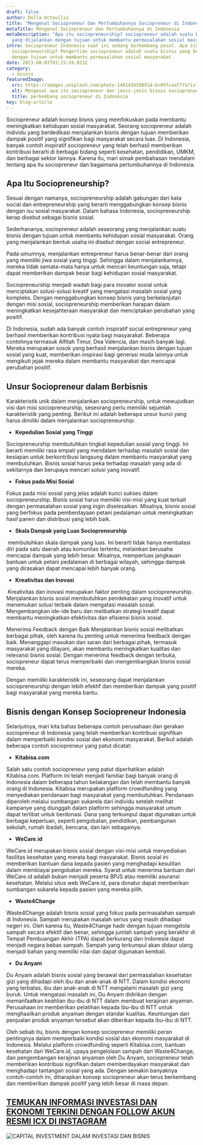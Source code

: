 ```yaml
---
draft: false
author: Della Octavilia
title: "Mengenal Sociopreneur dan Pertumbuhannya Sociopreneur di Indonesia "
metaTitle: Mengenal Sociopreneur dan Pertumbuhannya di Indonesia
metaDescription: "Apa itu sociopreneurship? sociopreneur adalah suatu bisnis
  yang dijalankan dengan tujuan untuk membantu permasalahan sosial masyarakat. "
intro: Sociopreneur Indonesia saat ini sedang berkembang pesat. Apa itu
  sociopreneurship? Pengertian sociopreneur adalah suatu bisnis yang berjalan
  dengan tujuan untuk membantu permasalahan sosial masyarakat.
date: 2023-08-01T03:15:19.021Z
category:
  - bisnis
featuredImage:
  src: https://images.unsplash.com/photo-1491438590914-bc09fcaaf77a?ixlib=rb-4.0.3&ixid=M3wxMjA3fDB8MHxzZWFyY2h8Mnx8c29jaWFsfGVufDB8fDB8fHww&auto=format&fit=crop&w=1000&q=60
  alt: Mengenal apa itu sociopreneur dan jenis-jenis bisnis socioprenuer
  title: perkembang sociopreneur di Indonesia
key: blog-article
---
```

Sociopreneur adalah konsep bisnis yang memfokuskan pada membantu meningkatkan kehidupan sosial masyarakat. Seorang sociopreneur adalah individu yang berdedikasi menjalankan bisnis dengan tujuan memberikan dampak positif yang signifikan bagi masyarakat secara luas. Di Indonesia, banyak contoh inspiratif sociopreneur yang telah berhasil memberikan kontribusi berarti di berbagai bidang seperti kesehatan, pendidikan, UMKM, dan berbagai sektor lainnya. Karena itu, mari simak pembahasan mendalam tentang apa itu sociopreneur dan bagaimana pertumbuhannya di Indonesia. 

## Apa Itu Sociopreneurship?

Sesuai dengan namanya, sociopreneurship adalah gabungan dari kata social dan entrepreneurship yang berarti menggabungkan konsep bisnis dengan isu sosial masyarakat. Dalam bahasa Indonesia, sociopreneurship kerap disebut sebagai bisnis sosial.

Sederhananya, sociopreneur adalah seseorang yang menjalankan suatu bisnis dengan tujuan untuk membantu kehidupan sosial masyarakat. Orang yang menjalankan bentuk usaha ini disebut dengan social entrepreneur.

Pada umumnya, menjalankan entrepreneur harus benar-benar dari orang yang memiliki jiwa sosial yang tinggi. Sehingga dalam menjalankannya, mereka tidak semata-mata hanya untuk mencari keuntungan saja, tetapi dapat memberikan dampak besar bagi kehidupan sosial masyarakat.

Sociopreneurship menjadi wadah bagi para inovator sosial untuk menciptakan solusi-solusi kreatif yang mengatasi masalah sosial yang kompleks. Dengan menggabungkan konsep bisnis yang berkelanjutan dengan misi sosial, sociopreneurship memberikan harapan dalam meningkatkan kesejahteraan masyarakat dan menciptakan perubahan yang positif.

Di Indonesia, sudah ada banyak contoh inspiratif social entrepreneur yang berhasil memberikan kontribusi nyata bagi masyarakat. Beberapa contohnya termasuk Alfitah Timur, Dea Valencia, dan masih banyak lagi. Mereka merupakan sosok yang berhasil menjalankan bisnis dengan tujuan sosial yang kuat, memberikan inspirasi bagi generasi muda lainnya untuk mengikuti jejak mereka dalam membantu masyarakat dan mencapai perubahan positif.

## Unsur Sociopreneur dalam Berbisnis

Karakteristik unik dalam menjalankan sociopreneurship, untuk mewujudkan visi dan misi sociopreneurship, seseorang perlu memiliki sejumlah karakteristik yang penting. Berikut ini adalah beberapa unsur kunci yang harus dimiliki dalam menjalankan sociopreneurship:

* **Kepedulian Sosial yang Tinggi**

Sociopreneurship membutuhkan tingkat kepedulian sosial yang tinggi. Ini berarti memiliki rasa empati yang mendalam terhadap masalah sosial dan kesiapan untuk berkontribusi langsung dalam membantu masyarakat yang membutuhkan. Bisnis sosial harus peka terhadap masalah yang ada di sekitarnya dan berupaya mencari solusi yang inovatif.

* **Fokus pada Misi Sosial** 

Fokus pada misi sosial yang jelas adalah kunci sukses dalam sociopreneurship. Bisnis sosial harus memiliki visi-misi yang kuat terkait dengan permasalahan sosial yang ingin diselesaikan. Misalnya, bisnis sosial yang berfokus pada pemberdayaan petani pedalaman untuk meningkatkan hasil panen dan distribusi yang lebih baik.

* **Skala Dampak yang Luas Sociopreneurship**

 membutuhkan skala dampak yang luas. Ini berarti tidak hanya membatasi diri pada satu daerah atau komunitas tertentu, melainkan berusaha mencapai dampak yang lebih besar. Misalnya, memperluas jangkauan bantuan untuk petani pedalaman di berbagai wilayah, sehingga dampak yang dirasakan dapat mencapai lebih banyak orang.

* **Kreativitas dan Inovasi**

 Kreativitas dan inovasi merupakan faktor penting dalam sociopreneurship. Menjalankan bisnis sosial membutuhkan pendekatan yang inovatif untuk menemukan solusi terbaik dalam mengatasi masalah sosial. Mengembangkan ide-ide baru dan melibatkan strategi kreatif dapat membantu meningkatkan efektivitas dan efisiensi bisnis sosial.

Menerima Feedback dengan Baik Menjalankan bisnis sosial melibatkan berbagai pihak, oleh karena itu penting untuk menerima feedback dengan baik. Menanggapi masukan dan saran dari berbagai pihak, termasuk masyarakat yang dilayani, akan membantu meningkatkan kualitas dan relevansi bisnis sosial. Dengan menerima feedback dengan terbuka, sociopreneur dapat terus memperbaiki dan mengembangkan bisnis sosial mereka.

Dengan memiliki karakteristik ini, seseorang dapat menjalankan sociopreneurship dengan lebih efektif dan memberikan dampak yang positif bagi masyarakat yang mereka bantu.

## Bisnis dengan Konsep Sociopreneur Indonesia

Selanjutnya, mari kita bahas beberapa contoh perusahaan dan gerakan sociopreneur di Indonesia yang telah memberikan kontribusi signifikan dalam memperbaiki kondisi sosial dan ekonomi masyarakat. Berikut adalah beberapa contoh sociopreneur yang patut dicatat:

* **Kitabisa.com**

Salah satu contoh sociopreneur yang patut diperhatikan adalah Kitabisa.com. Platform ini telah menjadi familiar bagi banyak orang di Indonesia dalam beberapa tahun belakangan dan telah membantu banyak orang di Indonesia. Kitabisa merupakan platform crowdfunding yang menyediakan pendanaan bagi masyarakat yang membutuhkan. Pendanaan diperoleh melalui sumbangan sukarela dari individu setelah melihat kampanye yang diunggah dalam platform sehingga masyarakat umum dapat terlibat untuk berdonasi. Dana yang terkumpul dapat digunakan untuk berbagai keperluan, seperti pengobatan, pendidikan, pembangunan sekolah, rumah ibadah, bencana, dan lain sebagainya.

* **WeCare.id**

WeCare.id merupakan bisnis sosial dengan visi-misi untuk menyediakan fasilitas kesehatan yang merata bagi masyarakat. Bisnis sosial ini memberikan bantuan dana kepada pasien yang menghadapi kesulitan dalam membiayai pengobatan mereka. Syarat untuk menerima bantuan dari WeCare.id adalah bukan menjadi peserta BPJS atau memiliki asuransi kesehatan. Melalui situs web WeCare.id, para donatur dapat memberikan sumbangan sukarela kepada pasien yang mereka pilih.

* **Waste4Change**

Waste4Change adalah bisnis sosial yang fokus pada permasalahan sampah di Indonesia. Sampah merupakan masalah serius yang masih dihadapi negeri ini. Oleh karena itu, Waste4Change hadir dengan tujuan mengelola sampah secara efektif dan benar, sehingga jumlah sampah yang berakhir di Tempat Pembuangan Akhir (TPA) dapat berkurang dan Indonesia dapat menjadi negara bebas sampah. Sampah yang terkumpul akan didaur ulang menjadi bahan yang memiliki nilai dan dapat digunakan kembali.

* **Du Anyam**

Du Anyam adalah bisnis sosial yang berawal dari permasalahan kesehatan gizi yang dihadapi oleh ibu dan anak-anak di NTT. Dalam kondisi ekonomi yang terbatas, ibu dan anak-anak di NTT mengalami masalah gizi yang buruk. Untuk mengatasi masalah ini, Du Anyam didirikan dengan memanfaatkan keahlian ibu-ibu di NTT dalam membuat kerajinan anyaman. Perusahaan ini memberikan pelatihan kepada ibu-ibu di NTT untuk menghasilkan produk anyaman dengan standar kualitas. Keuntungan dari penjualan produk anyaman tersebut akan diberikan kepada ibu-ibu di NTT.

Oleh sebab itu, bisnis dengan konsep sociopreneur memiliki peran pentingnya dalam memperbaiki kondisi sosial dan ekonomi masyarakat di Indonesia. Melalui platform crowdfunding seperti Kitabisa.com, bantuan kesehatan dari WeCare.id, upaya pengelolaan sampah dari Waste4Change, dan pengembangan kerajinan anyaman oleh Du Anyam, sociopreneur telah memberikan kontribusi signifikan dalam memberdayakan masyarakat dan menghadapi tantangan sosial yang ada. Dengan semakin banyaknya contoh-contoh ini, diharapkan konsep sociopreneur akan terus berkembang dan memberikan dampak positif yang lebih besar di masa depan.

## [T﻿EMUKAN INFORMASI INVESTASI DAN EKONOMI TERKINI DENGAN FOLLOW AKUN RESMI ICX DI INSTAGRAM](https://www.instagram.com/icx.id/)

![CAPITAL INVESTMENT DALAM INVESTASI DAN BISNIS](/img/rsz_snapinstaapp_346119647_1435083573982006_484823168912654359_n_1080-1-.jpg)
